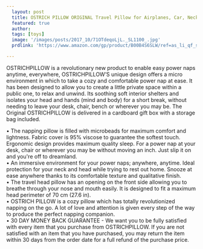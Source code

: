 ```yaml
---
  layout: post
  title: OSTRICH PILLOW ORIGINAL Travel Pillow for Airplanes, Car, Neck Support for Flying, Power Nap Head Pillow, Travel Accessories for Women and Men - Color Sleepy Blue
  featured: true
  author: 
  tags: [toys]
  image: '/images/posts/2017_10/71OTdeqoLjL._SL1100_.jpg'
  prdlink: 'https://www.amazon.com/gp/product/B00B4S6SLW/ref=as_li_qf_sp_asin_il_tl?ie=UTF8&tag=ehdwhqkr-20&camp=1789&creative=9325&linkCode=as2&creativeASIN=B00B4S6SLW&linkId=e52537ca7d42dd8725214bf582a1accc'

---
```


OSTRICHPILLOW is a revolutionary new product to enable easy power naps anytime, everywhere, OSTRICHPILLOW’S unique design offers a micro environment in which to take a cozy and comfortable power nap at ease. It has been designed to allow you to create a little private space within a public one, to relax and unwind. Its soothing soft interior shelters and isolates your head and hands (mind and body) for a short break, without needing to leave your desk, chair, bench or wherever you may be. The Original OSTRICHPILLOW is delivered in a cardboard gift box with a storage bag included.



• The napping pillow is filled with microbeads for maximum comfort and lightness. Fabric cover is 95% viscose to guarantee the softest touch. Ergonomic design provides maximum quality sleep. For a power nap at your desk, chair or wherever you may be without moving an inch. Just slip it on and you're off to dreamland.<br>
• An immersive environment for your power naps; anywhere, anytime. Ideal protection for your neck and head while trying to rest out home. Snooze at ease anywhere thanks to its comfortable texture and qualitative finish.<br>
• The travel head pillow has an opening on the front side allowing you to breathe through your nose and mouth easily. It is designed to fit a maximum head perimeter of 70 cm (27.6 in).<br>
• OSTRICH PILLOW is a cozy pillow which has totally revolutionized napping on the go. A lot of love and attention is given every step of the way to produce the perfect napping companion.<br>
• 30 DAY MONEY BACK GUARANTEE - We want you to be fully satisfied with every item that you purchase from OSTRICHPILLOW. If you are not satisfied with an item that you have purchased, you may return the item within 30 days from the order date for a full refund of the purchase price.<br>